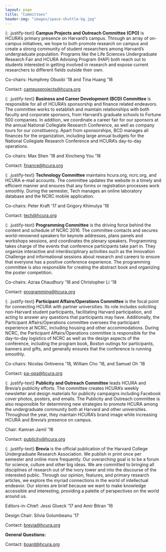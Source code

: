 ```yaml
---
layout: page
title: "Committees"
header-img: "images/space-shuttle-bg.jpg"
---
```


{: .justify-text}
**Campus Projects and Outreach Committee (CPO)** is HCURA’s primary presence on Harvard’s campus. Through an array of on-campus initiatives, we hope to both promote research on campus and create a strong community of student researchers among Harvard’s undergraduate population. Programs like the Life Sciences Undergraduate Research Fair and HCURA Advising Program (HAP) both reach out to students interested in getting involved in research and expose current researchers to different fields outside their own.

Co-chairs:  Humphrey Obuobi '18 and Tina Huang '18

Contact: campusprojects@hcura.org

{: .justify-text}
**Business and Career Development (BCD) Committee** is responsible for all of HCURA’s sponsorship and finance related endeavors. The committee works to establish and maintain relationships with both faculty and corporate sponsors, from Harvard’s graduate schools to Fortune 500 companies. In addition, we coordinate a career fair for our sponsors at the annual National Collegiate Research Conference, as well as company tours for our constituency. Apart from sponsorships, BCD manages all finances for the organization, including large annual budgets for the National Collegiate Research Conference and HCURA’s day-to-day operations.

Co-chairs:  Max Shen '18 and Xincheng You '18

Contact: finance@hcura.org

{: .justify-text}
**Technology Committee** maintains hcura.org, ncrc.org, and HCURA e-mail accounts. The committee updates the website in a timely and efficient manner and ensures that any forms or registration processes work smoothly. During the semester, Tech manages an online laboratory database and the NCRC mobile application.

Co-chairs:  Peter Kraft '17 and Grigory Khimulya '18

Contact: tech@hcura.org

{: .justify-text}
**Programming Committee** is the driving force behind the content and schedule of NCRC 2016. The committee contacts and secures world-renowned speakers for keynote addresses, plans panels and workshops sessions, and coordinates the plenary speakers. Programming takes charge of the events that conference participants take part in. They organize interactive and interdisciplinary activities such as the Innovation Challenge and informational sessions about research and careers to ensure that everyone has a positive conference experience. The programming committee is also responsible for creating the abstract book and organizing the poster competition.

Co-chairs:  Azraa Chaudhury '18 and Christopher Li '18

Contact: programming@hcura.org

{: .justify-text}
**Participant Affairs/Operations Committee** is the focal point for connecting HCURA with partner universities. Its role includes soliciting non-Harvard student participants, facilitating Harvard participation, and acting to answer any questions that participants may have. Additionally, the Participant Affairs/Operations committee oversees the participant experience at NCRC, including housing and other accommodations. During NCRC, the Participant Affairs/Operations committee is responsible for the day-to-day logistics of NCRC as well as the design aspects of the conference, including the program book, Boston outings for participants, banners and gifts, and generally ensures that the conference is running smoothly.

Co-chairs:  Nicolas Ontiveros '18, William Cho '18, and Samuel Oh '18

Contact: pa-ops@hcura.org

{: .justify-text}
**Publicity and Outreach Committee** leads HCURA and Brevia’s publicity efforts. The committee creates HCURA’s weekly newsletter and design materials for publicity campaigns including Facebook cover photos, posters, and emails. The Publicity and Outreach committee is also responsible for determining new strategies to promote HCURA among the undergraduate community both at Harvard and other universities. Throughout the year, they maintain HCURA’s brand image while increasing HCURA and Brevia’s presence on campus.

Chair:  Kamran Jamil '18

Contact: publicity@hcura.org

{: .justify-text}
**Brevia** is the official publication of the Harvard College Undergraduate Research Association. We publish in print once per semester and online more frequently. Our overarching goal is to be a forum for science, culture and other big ideas. We are committed to bringing all disciplines of research out of the ivory tower and into the discourse of the interested public. Through our opinion, features, and primary research articles, we explore the myriad connections in the world of intellectual endeavor. Our stories are brief because we want to make knowledge accessible and interesting, providing a palette of perspectives on the world around us.

Editors-in-Chief:  Jessi Glueck '17 and Amir Bitran '16

Design Chair:  Silvia Golumbeanu '17

Contact: brevia@hcura.org

**General Questions:**

Contact: board@hcura.org
